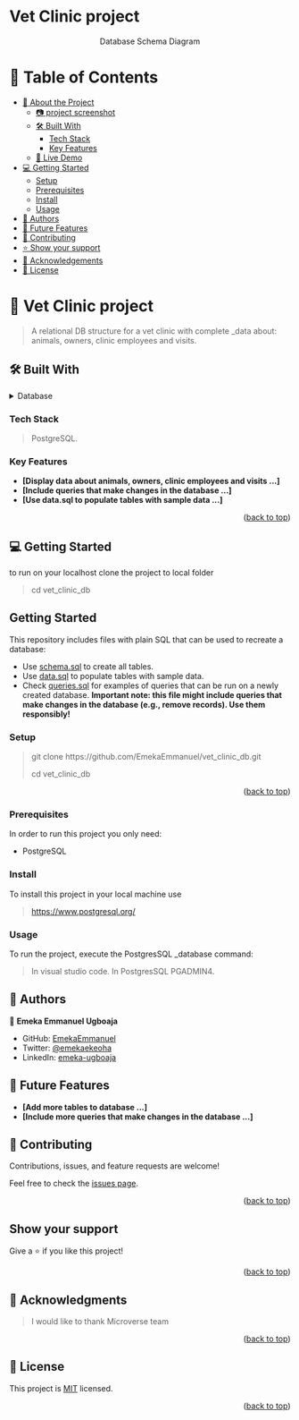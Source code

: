 # Vet Clinic project

<a name="readme-top"></a>

<div align="center">

  Database Schema Diagram

</div> 

# 📗 Table of Contents

- [📖 About the Project](#about-project)
  - [:camera: project screenshot](#screen-shoot)
  - [🛠 Built With](#built-with)
    - [Tech Stack](#tech-stack)
    - [Key Features](#key-features)
  - [🚀 Live Demo](#live-demo)
- [💻 Getting Started](#getting-started)
  - [Setup](#setup)
  - [Prerequisites](#prerequisites)
  - [Install](#install)
  - [Usage](#usage)
- [👥 Authors](#authors)
- [🔭 Future Features](#future-features)
- [🤝 Contributing](#contributing)
- [⭐️ Show your support](#support)
- [🙏 Acknowledgements](#acknowledgements)
- [📝 License](#license) 

# 📖 Vet Clinic project <a name="about-project"></a>

> A relational DB structure for a vet clinic with complete _data about: animals, owners, clinic employees and visits.

## 🛠 Built With <a name="built-with"> </a>

<details>
<summary>Database</summary>
  <ul>
    <li><a href="https://www.postgresql.org/">PostgreSQL</a></li>
  </ul>
</details>

### Tech Stack <a name="tech-stack"></a>

> PostgreSQL. 

### Key Features <a name="key-features"></a>
- **[Display data about animals, owners, clinic employees and visits ...]**
- **[Include queries that make changes in the database  ...]**  
- **[Use data.sql to populate tables with sample data  ...]**  

<p align="right">(<a href="#readme-top">back to top</a>)</p>

## 💻 Getting Started <a name="getting-started"></a>

to run on your localhost clone the project to local folder

> cd vet_clinic_db

## Getting Started

This repository includes files with plain SQL that can be used to recreate a database:

- Use [schema.sql](./schema.sql) to create all tables.
- Use [data.sql](./data.sql) to populate tables with sample data.
- Check [queries.sql](./queries.sql) for examples of queries that can be run on a newly created database. **Important note: this file might include queries that make changes in the database (e.g., remove records). Use them responsibly!**

### Setup

> <p> git clone https://github.com/EmekaEmmanuel/vet_clinic_db.git</p>
> cd vet_clinic_db

<p align="right">(<a href="#readme-top">back to top</a>)</p>

### Prerequisites

In order to run this project you only need:

- PostgreSQL

### Install

To install this project in your local machine use

> https://www.postgresql.org/

### Usage

To run the project, execute the PostgresSQL _database command:

> In visual studio code. 
> In PostgresSQL PGADMIN4. 

## 👥 Authors <a name="authors"></a>

👤 **Emeka Emmanuel Ugboaja**

- GitHub: [EmekaEmmanuel](https://github.com/EmekaEmmanuel)
- Twitter: [@emekaekeoha](https://twitter.com/emekaekeoha)
- LinkedIn: [emeka-ugboaja](https://www.linkedin.com/in/emeka-ugboaja) 

## 🔭 Future Features <a name="future-features"></a> 
- **[Add more tables to database ...]**
- **[Include more queries that make changes in the database  ...]**  

## 🤝 Contributing <a name="contributing"></a>

Contributions, issues, and feature requests are welcome!

Feel free to check the [issues page](https://github.com/EmekaEmmanuel/vet_clinic_db/issues).

<p align="right">(<a href="#readme-top">back to top</a>)</p> 

## Show your support

Give a ⭐️ if you like this project!

<p align="right">(<a href="#readme-top">back to top</a>)</p> 

## 🙏 Acknowledgments <a name="acknowledgements"></a>

> I would like to thank Microverse team

<p align="right">(<a href="#readme-top">back to top</a>)</p> 

## 📝 License <a name="license"></a>

This project is [MIT](./LICENSE) licensed.

<p align="right">(<a href="#readme-top">back to top</a>)</p>